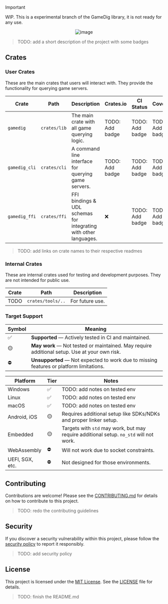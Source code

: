 > [!IMPORTANT]
> WIP. This is a experimental branch of the GameDig library, it is not ready for any use.

<p align="center">
  <img src="https://github.com/user-attachments/assets/24272adf-75c0-416c-ac43-c24b7cad4fcd" alt="image" />
</p>

> TODO: add a short description of the project with some badges

## Crates

### User Crates

These are the main crates that users will interact with. They provide the functionality for querying game servers.

| Crate         | Path         | Description                                                      | Crates.io       | CI Status       | Coverage        |
| ------------- | ------------ | ---------------------------------------------------------------- | --------------- | --------------- | --------------- |
| `gamedig`     | `crates/lib` | The main crate with all game querying logic.                     | TODO: Add badge | TODO: Add badge | TODO: Add badge |
| `gamedig_cli` | `crates/cli` | A command line interface for querying game servers.              | TODO: Add badge | TODO: Add badge | TODO: Add badge |
| `gamedig_ffi` | `crates/ffi` | FFI bindings & UDL schemas for integrating with other languages. | ❌              | TODO: Add badge | TODO: Add badge |

> TODO: add links on crate names to their respective readmes

### Internal Crates

These are internal crates used for testing and development purposes. They are not intended for public use.

| Crate | Path              | Description     |
| ----- | ----------------- | --------------- |
| TODO  | `crates/tools/..` | For future use. |

### Target Support

| Symbol | Meaning                                                                                      |
| ------ | -------------------------------------------------------------------------------------------- |
| ✅     | **Supported** — Actively tested in CI and maintained.                                        |
| 🟡     | **May work** — Not tested or maintained. May require additional setup. Use at your own risk. |
| ⛔     | **Unsupported** — Not expected to work due to missing features or platform limitations.      |

| Platform        | Tier | Notes                                                                                  |
| --------------- | ---- | -------------------------------------------------------------------------------------- |
| Windows         | ✅   | TODO: add notes on tested env                                                          |
| Linux           | ✅   | TODO: add notes on tested env                                                          |
| macOS           | ✅   | TODO: add notes on tested env                                                          |
| Android, iOS    | 🟡   | Requires additional setup like SDKs/NDKs and proper linker setup.                      |
| Embedded        | 🟡   | Targets with `std` may work, but may require additional setup. `no_std` will not work. |
| WebAssembly     | ⛔   | Will not work due to socket constraints.                                               |
| UEFI, SGX, etc. | ⛔   | Not designed for those environments.                                                   |

## Contributing

Contributions are welcome! Please see the [CONTRIBUTING.md](./CONTRIBUTING.md) for details on how to contribute to this project.

> TODO: redo the contributing guidelines

## Security

If you discover a security vulnerability within this project, please follow the [security policy](./SECURITY.md) to report it responsibly.

> TODO: add security policy

## License

This project is licensed under the [MIT License](./LICENSE). See the [LICENSE](./LICENSE) file for details.

> TODO: finish the README.md
